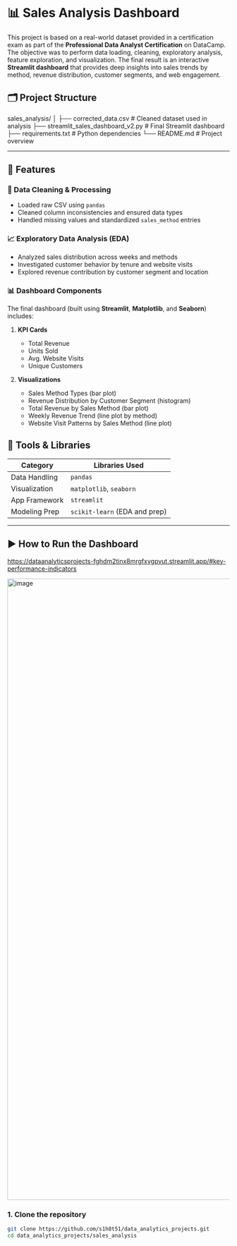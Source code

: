 
# 📊 Sales Analysis Dashboard

This project is based on a real-world dataset provided in a certification exam as part of the **Professional Data Analyst Certification** on DataCamp. The objective was to perform data loading, cleaning, exploratory analysis, feature exploration, and visualization. The final result is an interactive **Streamlit dashboard** that provides deep insights into sales trends by method, revenue distribution, customer segments, and web engagement.

## 🗂️ Project Structure
sales_analysis/
│
├── corrected_data.csv # Cleaned dataset used in analysis
├── streamlit_sales_dashboard_v2.py # Final Streamlit dashboard
├── requirements.txt # Python dependencies
└── README.md # Project overview

---

## 🚀 Features

### 🧼 Data Cleaning & Processing
- Loaded raw CSV using `pandas`
- Cleaned column inconsistencies and ensured data types
- Handled missing values and standardized `sales_method` entries

### 📈 Exploratory Data Analysis (EDA)
- Analyzed sales distribution across weeks and methods
- Investigated customer behavior by tenure and website visits
- Explored revenue contribution by customer segment and location

### 📊 Dashboard Components
The final dashboard (built using **Streamlit**, **Matplotlib**, and **Seaborn**) includes:

1. **KPI Cards**
   - Total Revenue
   - Units Sold
   - Avg. Website Visits
   - Unique Customers

2. **Visualizations**
   - Sales Method Types (bar plot)
   - Revenue Distribution by Customer Segment (histogram)
   - Total Revenue by Sales Method (bar plot)
   - Weekly Revenue Trend (line plot by method)
   - Website Visit Patterns by Sales Method (line plot)


## 🧰 Tools & Libraries

| Category        | Libraries Used                  |
|----------------|----------------------------------|
| Data Handling   | `pandas`                         |
| Visualization   | `matplotlib`, `seaborn`          |
| App Framework   | `streamlit`                      |
| Modeling Prep   | `scikit-learn` (EDA and prep)    |

---

## ▶️ How to Run the Dashboard
https://dataanalyticsprojects-fghdm2tinx8mrgfxvgpvut.streamlit.app/#key-performance-indicators

<img width="1409" alt="image" src="https://github.com/user-attachments/assets/f1cc056f-ddac-4ee8-a929-77c577cd459f" />


### 1. Clone the repository
```bash
git clone https://github.com/s1h8t51/data_analytics_projects.git
cd data_analytics_projects/sales_analysis


